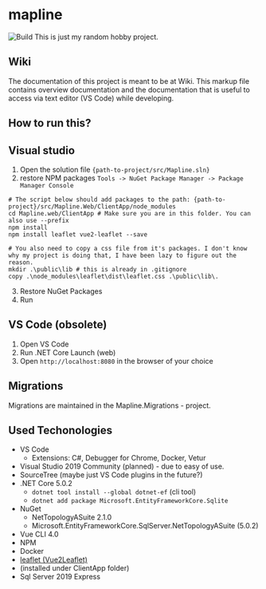# mapline
![Build](https://github.com/saku-kaarakainen/mapline/workflows/main/badge.svg)
This is just my random hobby project. 


 ## Wiki
 The documentation of this project is meant to be at Wiki. This markup file contains overview documentation and the documentation that is useful to access via text editor (VS Code) while developing.

## How to run this?
## Visual studio
1. Open the solution file `{path-to-project/src/Mapline.sln}`
2. restore NPM packages `Tools -> NuGet Package Manager -> Package Manager Console`
```batch
# The script below should add packages to the path: {path-to-project}/src/Mapline.Web/ClientApp/node_modules
cd Mapline.web/ClientApp # Make sure you are in this folder. You can also use --prefix
npm install
npm install leaflet vue2-leaflet --save

# You also need to copy a css file from it's packages. I don't know why my project is doing that, I have been lazy to figure out the reason.
mkdir .\public\lib # this is already in .gitignore
copy .\node_modules\leaflet\dist\leaflet.css .\public\lib\.
```
3. Restore NuGet Packages
4. Run

## VS Code (obsolete)
 1. Open VS Code
 2. Run .NET Core Launch (web)
 3. Open `http://localhost:8080` in the browser of your choice 

## Migrations
Migrations are maintained in the Mapline.Migrations - project.

## Used Techonologies
 - VS Code
     - Extensions: C#, Debugger for Chrome, Docker, Vetur
 - Visual Studio 2019 Community (planned) - due to easy of use.
 - SourceTree (maybe just VS Code plugins in the future?)
 - .NET Core 5.0.2
     - `dotnet tool install --global dotnet-ef` (cli tool)
     - `dotnet add package Microsoft.EntityFrameworkCore.Sqlite`
 - NuGet
     - NetTopologyASuite 2.1.0
     - Microsoft.EntityFrameworkCore.SqlServer.NetTopologyASuite (5.0.2)
 - Vue CLI 4.0
 - NPM
 - Docker
 - [leaflet (Vue2Leaflet)](https://github.com/vue-leaflet/Vue2Leaflet)
 - (installed under ClientApp folder)
 - Sql Server 2019 Express